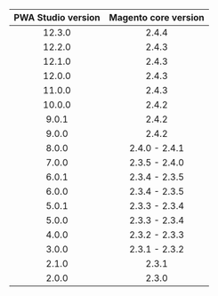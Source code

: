 
| PWA Studio version | Magento core version|
| :---: | :---: |
| 12.3.0 | 2.4.4 |
| 12.2.0 | 2.4.3 |
| 12.1.0 | 2.4.3 |
| 12.0.0 | 2.4.3 |
| 11.0.0 | 2.4.3 |
| 10.0.0 | 2.4.2 |
| 9.0.1 | 2.4.2 |
| 9.0.0 | 2.4.2 |
| 8.0.0 | 2.4.0 - 2.4.1 |
| 7.0.0 | 2.3.5 - 2.4.0 |
| 6.0.1 | 2.3.4 - 2.3.5 |
| 6.0.0 | 2.3.4 - 2.3.5 |
| 5.0.1 | 2.3.3 - 2.3.4 |
| 5.0.0 | 2.3.3 - 2.3.4 |
| 4.0.0 | 2.3.2 - 2.3.3 |
| 3.0.0 | 2.3.1 - 2.3.2 |
| 2.1.0 | 2.3.1 |
| 2.0.0 | 2.3.0 |

